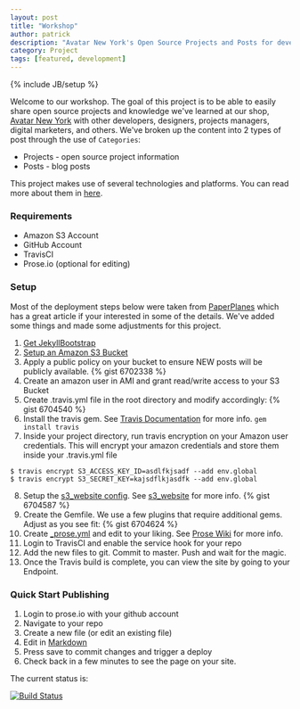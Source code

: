 ```yaml
---
layout: post
title: "Workshop"
author: patrick
description: "Avatar New York's Open Source Projects and Posts for developers, designers, and project managers"
category: Project
tags: [featured, development]
---
```

{% include JB/setup %}

Welcome to our workshop.  The goal of this project is to be able to easily share open source projects and knowledge we've learned at our shop, [Avatar New York](http://avatarnewyork.com) with other developers, designers, projects managers, digital marketers, and others.  We've broken up the content into 2 types of post through the use of `Categories`:

* Projects - open source project information
* Posts - blog posts

This project makes use of several technologies and platforms.  You can read more about them in [here](/post/jekyll_travisci_amazons3_ohmy).

### Requirements
* Amazon S3 Account
* GitHub Account
* TravisCI
* Prose.io (optional for editing)

### Setup
Most of the deployment steps below were taken from [PaperPlanes](http://www.paperplanes.de/2013/8/13/deploying-your-jekyll-blog-to-s3-with-travis-ci.html) which has a great article if your interested in some of the details.  We've added some things and made some adjustments for this project.

1. [Get JekyllBootstrap](http://jekyllbootstrap.com/)
2. [Setup an Amazon S3 Bucket](http://docs.aws.amazon.com/AmazonS3/latest/dev/website-hosting-custom-domain-walkthrough.html)
3. Apply a public policy on your bucket to ensure NEW posts will be publicly available.
{% gist 6702338 %}
4. Create an amazon user in AMI and grant read/write access to your S3 Bucket
5. Create .travis.yml file in the root directory and modify accordingly:
{% gist 6704540 %}
6. Install the travis gem.  See [Travis Documentation](http://about.travis-ci.org/docs/user/encryption-keys/) for more info.
`gem install travis`
7. Inside your project directory, run travis encryption on your Amazon user credentials.  This will encrypt your amazon credentials and store them inside your .travis.yml file

```
$ travis encrypt S3_ACCESS_KEY_ID=asdlfkjsadf --add env.global
$ travis encrypt S3_SECRET_KEY=kajsdflkjasdfk --add env.global
```
8. Setup the [s3_website config](https://github.com/laurilehmijoki/s3_website).  See [s3_website](https://github.com/laurilehmijoki/s3_website) for more info.
{% gist 6704587 %}
9. Create the Gemfile.  We use a few plugins that require additional gems.  Adjust as you see fit:
{% gist 6704624 %}
10. Create [_prose.yml](https://github.com/avatarnewyork/avatarnewyork.github.com/blob/master/_prose.yml) and edit to your liking.  See [Prose Wiki](https://github.com/prose/prose/wiki/Prose-Configuration) for more info.
11. Login to TravisCI and enable the service hook for your repo
12. Add the new files to git.  Commit to master.  Push and wait for the magic.
13. Once the Travis build is complete, you can view the site by going to your Endpoint.

### Quick Start Publishing
1. Login to prose.io with your github account
2. Navigate to your repo
3. Create a new file (or edit an existing file)
4. Edit in [Markdown](http://github.github.com/github-flavored-markdown/)
4. Press save to commit changes and trigger a deploy
5. Check back in a few minutes to see the page on your site.

The current status is: 

[![Build Status](https://secure.travis-ci.org/avatarnewyork/avatarnewyork.github.com.png?branch=master)](http://travis-ci.org/avatarnewyork/avatarnewyork.github.com)
